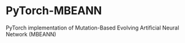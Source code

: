 # PyTorch-MBEANN
PyTorch implementation of Mutation-Based Evolving Artificial Neural Network (MBEANN)
